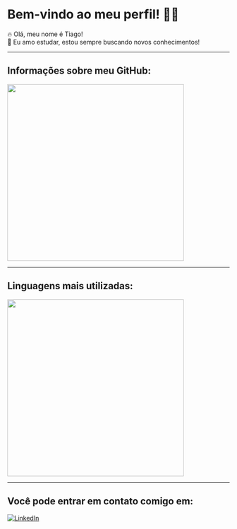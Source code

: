 # Bem-vindo ao meu perfil! 🎉🐧

🔥 Olá, meu nome é Tiago!  
🧠 Eu amo estudar, estou sempre buscando novos conhecimentos!

---

## Informações sobre meu GitHub:

<img src="https://github-readme-stats.vercel.app/api?username=tiagonsdev&show_icons=true&theme=github_dark&hide=contribs,issues&rank_icon=github" width="400" />

---

## Linguagens mais utilizadas:

<img src="https://github-readme-stats.vercel.app/api/top-langs/?username=tiagonsdev&layout=compact&theme=github_dark" width="400" />

---

## Você pode entrar em contato comigo em:

[![LinkedIn](https://img.shields.io/badge/LinkedIn-0077B5?style=for-the-badge&logo=linkedin&logoColor=white)](https://www.linkedin.com/in/tiago-novaes-de-sousa-7304972a7/)

